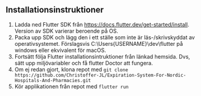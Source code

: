 ## Installationsinstruktioner
1. Ladda ned Flutter SDK från https://docs.flutter.dev/get-started/install. Version av SDK varierar beroende på OS.
2. Packa upp SDK och lägg den i ett ställe som inte är läs-/skrivskyddat av operativsystemet. Förslagsvis C:\Users\{USERNAME}\dev\flutter på windows eller ekvivalent för macOS.
3. Fortsätt följa Flutter installationsintruktioner från länkad hemsida. Dvs, sätt upp miljövariabler och få flutter Doctor att fungera.
4. Om ej redan gjort, klona repot med `git clone https://github.com/Christoffer-JL/Expiration-System-For-Nordic-Hospitals-And-Pharmacies.git`
5. Kör applikationen från repot med `flutter run`
